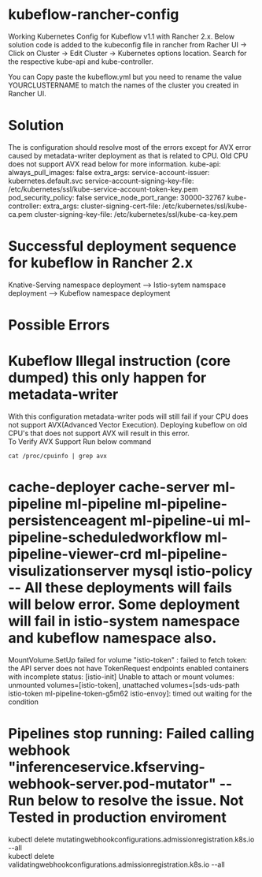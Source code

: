 # kubeflow-rancher-config
Working Kubernetes Config for Kubeflow v1.1 with Rancher 2.x. Below solution code is added to the kubeconfig file in rancher from Racher UI -> Click on Cluster -> Edit Cluster -> Kubernetes options location. Search for the respective kube-api and kube-controller. 

You can Copy paste the kubeflow.yml but you need to rename the value YOURCLUSTERNAME to match the names of the cluster you created in Rancher UI. 

# Solution
The is configuration should resolve most of the errors except for AVX error caused by metadata-writer deployment as that is related to CPU. Old CPU does not support AVX read below for more information. 
    kube-api:
      always_pull_images: false
      extra_args:
        service-account-issuer: kubernetes.default.svc
        service-account-signing-key-file: /etc/kubernetes/ssl/kube-service-account-token-key.pem
      pod_security_policy: false
      service_node_port_range: 30000-32767
    kube-controller:
      extra_args:
        cluster-signing-cert-file: /etc/kubernetes/ssl/kube-ca.pem
        cluster-signing-key-file: /etc/kubernetes/ssl/kube-ca-key.pem

# Successful deployment sequence for kubeflow in Rancher 2.x
Knative-Serving namespace deployment --> Istio-sytem namspace deployment --> Kubeflow namespace deployment

# Possible Errors
# Kubeflow Illegal instruction (core dumped) this only happen for metadata-writer
With this configuration metadata-writer pods will still fail if your CPU does not support AVX(Advanced Vector Execution). Deploying kubeflow on old CPU's that does not support AVX will result in this error. <br />
To Verify AVX Support Run below command <br />

```cat /proc/cpuinfo | grep avx ```


# cache-deployer cache-server ml-pipeline ml-pipeline ml-pipeline-persistenceagent ml-pipeline-ui ml-pipeline-scheduledworkflow ml-pipeline-viewer-crd ml-pipeline-visulizationserver mysql istio-policy -- All these deployments will fails will below error. Some deployment will fail in istio-system namespace and kubeflow namespace also.  
MountVolume.SetUp failed for volume "istio-token" : failed to fetch token: the API server does not have TokenRequest endpoints enabled
containers with incomplete status: [istio-init]
Unable to attach or mount volumes: unmounted volumes=[istio-token], unattached volumes=[sds-uds-path istio-token ml-pipeline-token-g5m62 istio-envoy]: timed out waiting for the condition



# Pipelines stop running: Failed calling webhook "inferenceservice.kfserving-webhook-server.pod-mutator" -- Run below to resolve the issue. Not Tested in production enviroment
kubectl delete mutatingwebhookconfigurations.admissionregistration.k8s.io --all <br />
kubectl delete validatingwebhookconfigurations.admissionregistration.k8s.io --all <br />
